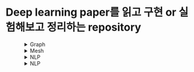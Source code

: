# Deep learning paper를 읽고 구현 or 실험해보고 정리하는 repository

<details>
<summary style="margin-left: 50px;">Graph</summary>
<div style="margin-left: 25px;">

|Date                            |Model                           |Link                            |paper                            |
|--------------------------------|:------------------------------:|:------------------------------:|:------------------------------:|
|2022-12-09 ~ 2022-12-13(실험)    |Graph Convolution Network       |<a href="./Graph/GCN/Cora">GCN</a>    |[Semi-Supervised Classification with Graph Convolutional Networks](https://arxiv.org/abs/1609.02907)|
 
</div>
</details>


<details>
<summary style="margin-left: 50px;">Mesh</summary>
<div style="margin-left: 25px;">
  
|Date                               |Model                           |Link                            |paper                            |
|-----------------------------------|:------------------------------:|:------------------------------:|:------------------------------:|
|2023-05-07 ~ 2023-05-16 (구현) |Transformer                     |<a href="./Mesh/PointCloud/PointNet_review.ipynb">Pointcloud</a>    |[PointNet: Deep Learning on Point Sets for 3D Classification and Segmentation](http://stanford.edu/~rqi/pointnet/)|  
</div>
</details>

<details>
<summary style="margin-left: 50px;">NLP</summary>
<div style="margin-left: 25px;">
  
|Date                               |Model                           |Link                            |paper                            |
|-----------------------------------|:------------------------------:|:------------------------------:|:------------------------------:|
|2023-05-01 ~ 2023-05-current (구현) |Transformer                     |<a href="./NLP/Transformer/">Transformer</a>    |[Attention Is All You Need](https://arxiv.org/abs/1706.03762)|  
</div>
</details>


<details>
<summary style="margin-left: 50px;">NLP</summary>
<div style="margin-left: 25px;">
  
|Date                               |Model                           |Link                            |paper                            |
|-----------------------------------|:------------------------------:|:------------------------------:|:------------------------------:|
|2023-05-01 ~ 2023-05-current (구현) |NCSN                     |<a href="./Generative/NCSN/">NCSN</a>    |[Generative Modeling by Estimating Gradients of the Data Distribution]([https://arxiv.org/abs/1706.03762](https://arxiv.org/abs/1907.05600)https://arxiv.org/abs/1907.05600)|  
</div>
</details>
